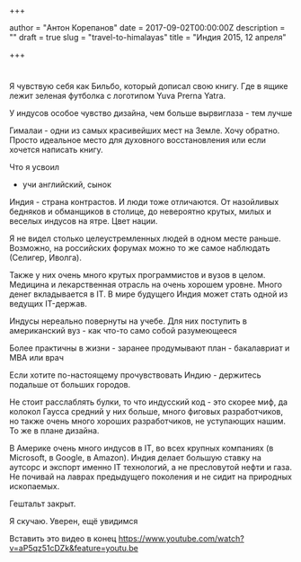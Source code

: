 

+++

author = "Антон Корепанов"
date = 2017-09-02T00:00:00Z
description = ""
draft = true
slug = "travel-to-himalayas"
title = "Индия 2015, 12 апреля"

+++

# 

Я чувствую себя как Бильбо, который дописал свою книгу. Где в ящике лежит зеленая футболка с логотипом Yuva Prerna Yatra. 

У индусов особое чувство дизайна, чем больше вырвиглаза - тем лучше

Гималаи - одни из самых красивейших мест на Земле. Хочу обратно. Просто идеальное место для духовного восстановления или если хочется написать книгу.

Что я усвоил

- учи английский, сынок



Индия - страна контрастов. И люди тоже отличаются. От назойливых бедняков и обманщиков в столице, до невероятно крутых, милых и веселых индусов на ятре. Цвет нации.

Я не видел столько целеустремленных людей в одном месте раньше. Возможно, на российских форумах можно то же самое наблюдать (Селигер, Иволга).

Также у них очень много крутых программистов и вузов в целом. Медицина и лекарственная отрасль на очень хорошем уровне. Много денег вкладывается в IT. В мире будущего Индия может стать одной из ведущих IT-держав.

Индусы нереально повернуты на учебе. Для них поступить в американский вуз - как что-то само собой разумеющееся

Более практичны в жизни - заранее продумывают план - бакалавриат и MBA или врач

Если хотите по-настоящему прочувствовать Индию - держитесь подальше от больших городов. 

Не стоит расслаблять булки, то что индусский код - это скорее миф, да колокол Гаусса средний у них больше, много фиговых разработчиков, но также очень много хороших разработчиков, не уступающих нашим. То же в плане дизайна.

В Америке очень много индусов в IT, во всех крупных компаниях (в Microsoft, в Google, в Amazon). Индия делает большую ставку на аутсорс и экспорт именно IT технологий, а не пресловутой нефти и газа. Не почивай на лаврах предыдущего поколения и не сидит на природных ископаемых.

Гештальт закрыт.

Я скучаю. Уверен, ещё увидимся

Вставить это видео в конец
https://www.youtube.com/watch?v=aP5qz51cDZk&feature=youtu.be